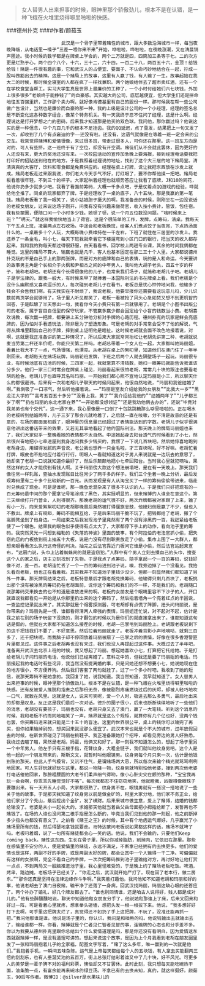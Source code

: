 > 女人替男人出来担事的时候，眼神里那个骄傲劲儿，根本不是在认错，是一种飞蛾在火堆里烧得噼里啪啦的快感。

###德州扑克
####作者/颜茹玉

						武汉是一个骨子里带着赌性的城市，跟大多数沿海城市一样，每当夜晚降临，从电话里一嗓子“三差一喂你来不来”开始，哗啦啦，哗啦啦，在夜晚涨潮，又在清晨销声匿迹。我小时候的数学都是在牌桌上学会的，两个二万就是四，四筒加三条等于七。二的次方更是烂熟于心，两个四个八个，十六，三十二，六十四，一百二十八，两百五十六，金顶！给钱给钱！赌是一件很有趣的事，它和武汉人的占便宜、要面子、不认命巧妙地结合在一起，拧成一股叫做豁出去的精神。这是一个赌局上的故事，这里有人赢了钱，有人输了一生。故事起始在我大二的时候，那时候全寝室的人都在疯了一样找兼职。两个姑娘结伴去了超市卖红酒，还有一个在学校食堂当帮工。实习大学生真是世界上最廉价的工种了，一个小时付给她们六七块钱，外加上很多很多“老娘终于能挣钱了”的自豪感。其实越大的公司，底层越便宜，但大学生们还是拼命地往五百强里挤，工作那个卖力啊，就好像肯德基里有自己的股份一样。那时候我在帮一些公司做广告设计，当然也是廉价而自豪的那一种。我的上级是设计公司的一个小经理，经理的签名总是不断变化这各种数字组合，像某个特务机关。有一天我终于忍不住问了经理，这是什么啊。经理说这是打开梦想之门的密码，后来我才知道那是他买的双色球。我问他，那你赢过吗？他说这买的是一种信念，中个几百几千的根本不足挂齿。我的QQ延迟，点了重发，结果把上一句又发了一次，却收到了几个有点窘迫的字——还没有啦。还没有，这语气就像是在等着一班一定会来的公交车。我常觉得赌博和爱情很像，来过很多班，带走过很多人，可你还在那里。这一班车方向是对的，可人有些挤。这一班终于有了空位，却没有开空调。赌徒们从不会就此罢休，因为更好的人还没有来，更大的奖池还没有来。一次校园活动的宣传加急晚上要海报，接到经理电话要我把打印好的招贴送到他在的地方。于是我照着经理说的地址，找到了这个大三居的地下赌局室。清清爽爽的大客厅，饮料和零食都是免费供应的。经理在桌上打牌，说让我把东西放在沙发上就成。赌局老板走过来跟我说，你们老大今天手气不好，打红眼了，要不你帮他摸一把吧。赌局老板看着很年轻，不到三十的样子。大家起哄着经理也就顺势答应让我看了底牌，J和10的同花，他说你扔多少就多少吧。我看了看面前筹码，大概一千多点吧，于是仗着点QQ游戏的经验，哗就给他全推了。同桌的玩家都弃了牌，于是经理收了一桌的底子，八十五块，那是我赢的第一笔钱。赌局老板看了我一眼笑了，说小姑娘胆子挺大的啊。我准备走的时候，刚刚坐在一边没说话的老板女朋友，过来说这场子刚开，问我有没有兴趣来做荷官，收入按小费计，管饭，包住宿。我有些蒙圈，便随口问一个小时多少钱。她顿了顿，说一个月五位数没问题。“啥时候来上班？”“明天。”就这样我愉快地当上了荷官。这是个很简单的工作，发牌，点筹码，清桌。我每天下午五点上班，凌晨两点左右收场。中途会和老板换班，给客人们煮点饺子当夜宵，下点热汤面什么的。一桌最多十个人玩，大概每晚小费维持在一千左右。下班了就住在三居室的沙发上。我还养了一条金毛，叫小七，每天下班我就牵着它下楼遛弯到小区门口的银行，把当天的收入都存起来。我和我的狗每天都过得很舒服，白天看看书，回学校上两趟专业课，其余的时间我俩都在睡觉。这里的赌局不算大，输赢也就是几千，客人也基本固定在那二三十个人里。大家都说德州扑克玩的不是自己手上的那两张牌，而是对方的底牌和自己的表情，玩的是人和命运。今天要讲的故事男主角是个长相介于火枫和尹相杰之间的中年男人，我叫他大胡子老头，四五十岁的样子，简称老胡吧。老胡还有个长得很像他的儿子，也常来我们场子，就简称老胡儿子吧。老胡儿子是学法律的，跟我一般大，有时候来早了就捧着一本国际刑法的书在牌桌上看。我们老板是个没什么幽默感又喜欢逗乐的人，每次碰到老胡儿子在看书，老板总是忧心忡忡地问我，他输多了钱会不会告我们啊。有天我实在不耐烦了，我说老板，他要举报你还需要看这玩意儿吗，少儿识数前两页学会就够用了。场子里人听见都笑了，老板一看被抢了风头心急如焚又想不到更机智的回答，于是酝酿了半天憋出一句，我看你今天小费只有第一页就够用了。老胡是个小图书出版公司的老板，属于盲目自信型的保守玩家，不管赢多赢少都会固定给个小盲的钱数当小费。老胡喜欢说教，每次赢一把牌，都要讲上五分钟他分析对手牌的心路历程。德州扑克的玩家是鲜会亮底牌的，因为怕对手看透玩法，除非是为了塑造形象。可是老胡的对手常常会受不了他的解说，气得从牌堆里翻出自己的手牌，摔到桌上证明他是瞎扯。这时候老胡就会面不改色地接着说，对啊，这就是我正准备讲的第二种情况了。所以后来大家就常常抬杠让老胡先讲第二种，老胡就说麦当劳第二杯还半价呢，你能只买第二杯吗。老胡总带着一个女人在一起，大家都叫她玛丽姐，看着比我大不了一点，气场很强，也漂亮。从老胡在桌上的絮叨里，知道他们在澳门住了一年半刚回来。老胡每天在赌场玩牌，玛丽轮班发牌，下班之后两个人就去隔壁场子一起玩。玛丽很专业，有时候池底有边池的时候，三四家一起，我就常算不清钱数，她扫一眼筹码就能告诉我谁该分多少。他们一家三口时常会在牌桌上碰见，玛丽看起来很怕老胡，常常几十块的跟注也要看老胡的脸色，老胡儿子也直呼其名叫玛丽。一开始我们都心照不宣地认定玛丽是小三，所以聊天什么的都很避讳。后来有一次和老胡儿子聊天的时候问起来，他很自然地说，“玛丽和我爸结婚了啊。”我倒吸了一口凉气，然后听他接着说。——“玛丽是室友介绍给我的女朋友”“比我大一岁”“黑龙江大学的”“高考五百五十多分”“没看上我，黄了”“我介绍给我爸的”“结婚两年了”“儿子都三岁了啊”“扔在玛丽的东北老家在养”“一开始都没想领证”“还是我劝他俩去办的”，还说“毕竟对我弟弟也有个交代”。这一通下来，我心里像是一口倒了十包跳跳糖那么噼里啪啦的。正在喝水的老板听到结婚两年，儿子三岁了那会儿就呛着了，之后就一直在咳嗽，分不清是故意的还是有意的，在场的都面面相觑了，眼神里的信息量已经超过了表情能达到的字数。老胡儿子似乎很满意他讲出这番话带来的效果，又若无其事地看起了他的国际刑法。那天晚上的牌局玛丽姐也来了，我们大家似乎一整晚看她的表情都不太自然。中途她起身去阳台透气的时候看到了小七，然后很兴奋地把小七牵进屋到我身边问我多少钱买的，我愣了一下说几百块吧。然后她惊喜地跑到老胡身边，用甜得发腻的声音说，老公我也想养一只金毛啦，才三百块呢，好不好嘛。老胡忙着打牌，眼皮也不抬地应付着行行行。明眼人一看就知道这对于男人来说就是一边玩去的意思了，她却亲了老胡一口说就知道你最好了，然后乐颠颠地把小七牵回阳台。当时我心里就犯嘀咕，果然这样的女人才能傍到有钱人啊。关于玛丽傍大款这个想法崩塌吧，是在有一天晚上。那天我们像往常一样轧账，查抽水发现账目比往常少了两千多的样子。我们三个坐着一晚上分析，最后发现筹码里有二十多个比较新的一百元。从而发现是有人从淘宝买了一样的筹码偷偷带进来，临走时兑换成了现金。可是是谁呢，那一晚鱼龙混杂来了很多不认识的人。于是我们只好把现有的一百元筹码最中间的那个圈拿记号笔涂成了黑色，其实挺明显的，但来赌博的人谁会在意这个。第二天继续打开门营业，人到得很齐。那晚老胡的运气很不好，两次炸牌都被对家跟了上来，输了有小一万，向来爱絮絮叨叨的老胡那晚最后竟然被打得偃旗息鼓，他媳妇倒是赢了不少，但也入不敷出。牌桌上有规矩，筹码不能相互给，于是后来玛丽干脆不玩了，把钱都给了老胡，搬了个高脚凳坐到了他身边。一局结束之后我发现池子里竟然有了两个没有涂黑的一百，我赶紧给老板使了一个眼色。结果我的眼色似乎使得有点太大了，大家都停下手上的动作，看向池子里的筹码。我突然灵光一闪想到梅勒的《失落的神谕》里面的故事，有个阿拉伯的老法官抓小偷，把失窃的店的门板放到街上抽五十大板，说是门没有尽到职责放走了小偷。集市上围了一大群人，都想亲眼看看怎么执行这奇怪的判决。抽完之后法官靠近门板问它谁是小偷，然后法官站起来宣布，“这扇门说，头巾上沾着蜘蛛网的就是盗窃犯。”人群中有个男人立刻去摸自己的头巾，搜查这个人的家之后，店主立刻找到了失物。于是我点了点筹码，随手拿起一个一百的筹码，说钱好像不对，差一百。老胡连忙丢了一个一百的筹码进到池子说，噢，我旁边掉了一个没看见。我抬头看向老板，他也正在看着我。其实我并不知道池子里钱少没少，但那一刻显然我们都知道了另外一件事。那天牌局结束之后，老板特意最后才跟老胡兑换筹码，他输得只剩几百块了，老板挑出那个没有被涂黑的筹码扔在老胡面前，说你这个筹码和我们的不一样，不是我们的。老胡随口说那筹码交来换去的也不知道是谁放进来的啊。老板的女朋友是个眼睛里容不下沙子的人，开口就直说我都看见一开始是从你那里扔出来的这个筹码了，然后指着墙角一个亮着红点的半圆说，一查监控记录就出来了。其实那就是个烟雾探测器，可老胡却有点慌了阵脚，扭头问玛丽说，是你带来的？玛丽先是一愣，谁都看得清两人牵强的表情。玛丽姐连忙说，对不起对不起，估计是我之前在别的场子玩留下没换的，刚才翻包的时候以为是你们的就直接拿出来了。谁都知道这句话是假的，但就在大家都不知道怎么接茬的时候，老胡一巴掌甩到玛丽脸上。老胡跟老板说剩下的这千把钱我们不要了，不好意思。然后拉着玛丽就走了。老板冲着背影小声地嘀咕，就剩三百多了，还千把块呢。而我脑子却不停回放着玛丽被扇了一巴掌之后的表情，好像在很多香港警匪片里都见过。这件事之后老胡再也没有来过，我们也没人再提起过这件事。大概过去了半年吧，准备离开武汉去北京上班的时候，我又想起了玛丽。想起她喜欢小七，打算把它托给她。于是打给老胡儿子问玛丽的电话，他说他们已经离婚了。意料之中的，但我还是要了玛丽姐的电话。玛丽接起我的电话时有些诧异，我当然没有提离婚的事，只是问她还想不想要小七，她说她现在住的地方很小，不方便养狗。然后我们客套了两句就挂了。过了一个多小时吧，我收到了她的短信，说那天筹码不是她拿的。我回复了她，说我知道。我当然知道，我早就知道了。女人替男人出来担事的时候，眼神里那个骄傲劲儿，根本不是在认错，是一种飞蛾在火堆里烧得噼里啪啦的快感。还有反被爱人推脱和指责之后那份无奈，像被剧烈疼痛燃烧过后的灰烬，却被人轻巧地吹一口气，就散在风里。这就是女人，说来可笑呢，爱一个人时，吸进去那么多勇气，最后吐出来的却都是叹息。反正这是我们最后一次对话。德扑的圈子很小，后来也断断续续地听了一些他们的消息，老胡没有要孩子，玛丽也没有。老胡只身又去了澳门，赢了一大笔钱。听到这个消息的时候，我和老板不约而同地嗤笑了一声。赌界就是这么个规矩，就算你有几个亿也好，没两个钱也罢，你买筹码进来就只能是二十五十的盲注。这里的世界很公平，桌上的钱你可以输完了再买，但你如果输掉别的，想买回来就没那么便宜了。武汉本来也就是个不大的城市，过年放假回去的时候，在新世界碰见了玛丽在挑鞋子。我正准备跟她打个招呼，却看见旁边的男人好熟悉。我绕过去瞄了瞄，果然是老胡。妈蛋，他俩又和好了。那一刻我不知道怎么的，想起了场子里另一个中年男人。他左手只有三根手指，花臂纹身，大粗金链子，我们就叫他纹身男吧。这个人是他一起的一个朋友带来的，斯斯文文，就暂时叫他眼镜男。纹身男每个月只来一次，估计是他钱到账的那天。但此人手气极背，又沉不住气，是谓赌场两大忌，所以每次来输个精光就骂骂咧咧地回家。可人生好玩就好玩在这里，都说一物降一物，纹身男就特别怕他老婆，撞到两次他老婆打电话催他回家，那膀粗腰圆的大老爷们柔声细气得哟，像小心肝尖尖在颤的那种，“宝宝我再玩一会会啊，你乖乖先睡觉觉好不咯”。每次我都忍不住窃窃地笑，他就瞪我，凶狠得像眼珠子要蹦出来。有一天开五人小局，大家都很熟了。纹身男不在，眼镜男就有一搭没一搭地说了一些关于他的故事，于是那天我知道了纹身男以前是做金矿的，村里大家分地，他们家不务正业，给他们家分了个秃山，最后挖出个金矿，发了横财。后来来城市做生意，爱上了赌博，结婚的钱都给输没了。老婆是从小一起长大的，求婚那天他就当着岳父岳母面把小拇指给断了，发誓再也不赌钱了。在场的人谁也没问第二根手指是怎么断的，毕竟当我们见到他的那一刻起，他之前断掉多少指头也都没有意义了。之前看《赌王之王》的时候，其中有个地痞运气爆好，几乎赢光了小赌场里所有的钱，然后得瑟地拿钱就要走。马特达蒙问老板说如果都这样的话，赌场不就垮了吗。老板叼着烟，说了一句所有赌徒都会心一笑的话。他说，我们不会输的，只要他们Keep coming back。赌性这东西，生长在骨子里，所以你减掉脂肪，剜掉肉，它依旧在那里。那些在感情里不安分的人，便是爱情里的赌徒，永远不满足，不断拿已经拥有的去换更多。他们的爱情也是这样，两副不好的手牌，或是两副太好的牌，都会让其中一个人输得一干二净。可偏偏就有这样的女孩啊，完全不看自己的手牌，一次次把筹码推到池子里输给对方，再讨好地让他打赏一点点，不到两局又一股脑推进池子里。我心里怪难受的，于是晚上约了赌场老板吃饭。啤酒，烤串，路边摊。老板场子已经关了，“你走之后，武汉就开始严打了。现在回了老本行，做二房东。”“那你还真是坚持在法律边缘作斗争啊。”我笑着打趣他。我问他知不知道老胡和玛丽和好的事，他说老胡去了澳门日夜赌，输干净了还落了一身病，回武汉找玛丽，玛丽这缺心眼的还答应了。两个补办了婚礼，好几个牌友都去了。“谁也别同情谁，还是咱古人说得好，贱人都是成对儿的。”他有些醉醺醺地说。聊天中知道他和女朋友分手了，他说她和那谁上了床，后来又回来和好过一阵，可是看着心里就疼，想拿拳头砸墙，想把头发一根一根拔下来。他说，“我多想好好打下去啊，可手里这把牌太烂了，真觉得还不如扔了手上这把牌，不玩了，没准还能再抓一把。”我问他那谁是谁。他说是场子里的，你认识。我问是和咱熟的吗。他说钱输出去就输出去了，输给谁都一样。你看，赌博就是个仁者见仁智者见智的事，连输牌的心态也和分手差不多。你以为我要从德州扑克里跟你总结出个什么爱情道理是吗，那是你还没有看明白。因为爱情这东西就跟赌博一样，是没有道理可讲的。想起来说这个故事，是因为上个月我看到老胡在朋友圈里发了一张和玛丽抱着儿子的全家福，配图文字写着，“赌了这么多年，唯一赢到的一次就是他们。”我抱着手机，一瞬间五味杂陈。运气是上帝每天都给每个人的五块钱，有人拿去买能翻两三倍的刮刮乐，也有人垂涎奖池的五百万。街上总张灯结彩着谁又中了几十块，好不风光。可更多人的美梦是一辈子猜不对的福利彩票，懊恼却又不甘罢休。此时此刻，我只想每天能吃碗热干面，油条脆一点，有富余能再来碗冰的绿豆汤。不拿已有的去换未知，真的，就这样挺好。颜茹玉，90后写作者。微博ID：@silver是水果味儿的 